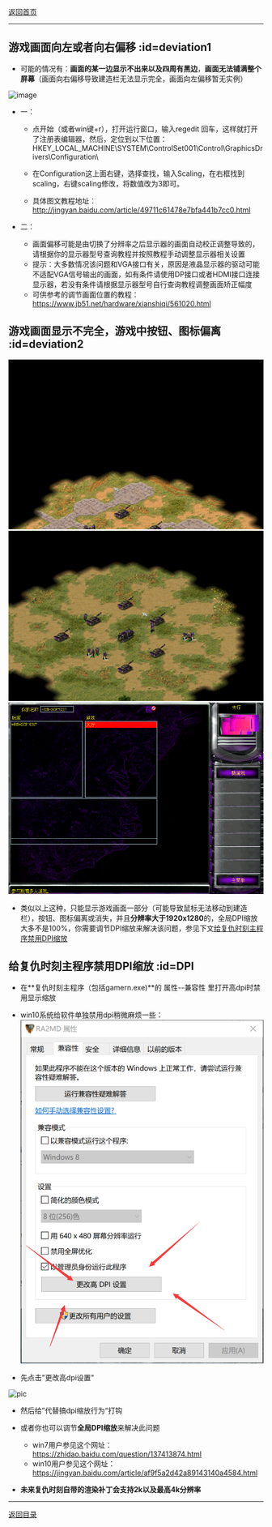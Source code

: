 [返回首页](/index.md)

***


## 游戏画面向左或者向右偏移 :id=deviation1

- 可能的情况有：**画面的某一边显示不出来以及四周有黑边**，**画面无法铺满整个屏幕**（画面向右偏移导致建造栏无法显示完全，画面向左偏移暂无实例）

![image](https://user-images.githubusercontent.com/49360196/112751867-c7b82300-9002-11eb-947b-3de51c1b0d60.png)


- 一：

  - 点开始（或者win键+r），打开运行窗口，输入regedit 回车，这样就打开了注册表编辑器，然后，定位到以下位置： HKEY_LOCAL_MACHINE\\SYSTEM\\ControlSet001\\Control\\GraphicsDrivers\\Configuration\\

  - 在Configuration这上面右键，选择查找，输入Scaling，在右框找到scaling，右键scaling修改，将数值改为3即可。

  - 具体图文教程地址：http://jingyan.baidu.com/article/49711c61478e7bfa441b7cc0.html

- 二：

  - 画面偏移可能是由切换了分辨率之后显示器的画面自动校正调整导致的，请根据你的显示器型号查询教程并按照教程手动调整显示器相关设置
  - 提示：大多数情况该问题和VGA接口有关，原因是液晶显示器的驱动可能不适配VGA信号输出的画面，如有条件请使用DP接口或者HDMI接口连接显示器，若没有条件请根据显示器型号自行查询教程调整画面矫正幅度
  - 可供参考的调节画面位置的教程：https://www.jb51.net/hardware/xianshiqi/561020.html


## 游戏画面显示不完全，游戏中按钮、图标偏离 :id=deviation2
![a](/img/gso1.png) 
![a](/img/gso2.png)
![a](/img/jiaocheng10.png)
- 类似以上这种，只能显示游戏画面一部分（可能导致鼠标无法移动到建造栏），按钮、图标偏离或消失，并且**分辨率大于1920x1280**的，全局DPI缩放大多不是100%，你需要调节DPI缩放来解决该问题，参见下文[给复仇时刻主程序禁用DPI缩放](/QuestionNAnswer/Screen-problems.md#DPI)


## 给复仇时刻主程序禁用DPI缩放 :id=DPI 

  - 在**复仇时刻主程序（包括gamern.exe)**的 属性--兼容性 里打开高dpi时禁用显示缩放

  - win10系统给软件单独禁用dpi稍微麻烦一些：![a](/img/gso3.png) 
  - 先点击"更改高dpi设置" 


  ![pic](./gso4.png) 
  
  
  -  然后给”代替搞dpi缩放行为“打钩
  


- 或者你也可以调节**全局DPI缩放**来解决此问题  
  - win7用户参见这个网址：https://zhidao.baidu.com/question/137413874.html  
  - win10用户参见这个网址：https://jingyan.baidu.com/article/af9f5a2d42a89143140a4584.html  



- **未来复仇时刻自带的渲染补丁会支持2k以及最高4k分辨率**








***
[返回目录](/QuestionNAnswer/index.md#gaming-problem)
